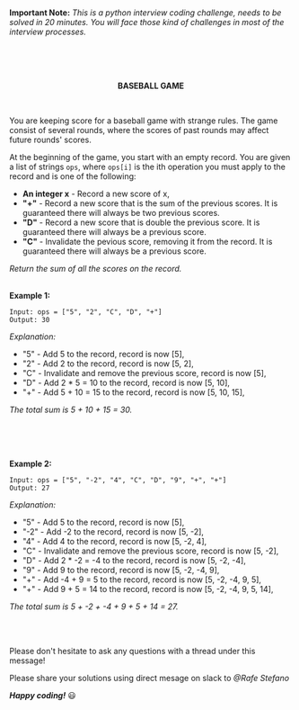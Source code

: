 <br>

**Important Note:** *This is a python interview coding challenge, needs to be solved in 20 minutes. You will face those kind of challenges in most of the interview processes.*

<br>
<br>
<br>

<p align="center"><b>BASEBALL GAME</b></p>
<br>

You are keeping score for a baseball game with strange rules. The game consist of several rounds, where the scores of past rounds may affect future rounds' scores.

At the beginning of the game, you start with an empty record. You are given a list of strings ```ops```, where ```ops[i]``` is the ith operation you must apply to the record and is one of the following:
- **An integer x** - Record a new score of x,
- **"+"** - Record a new score that is the sum of the previous scores. It is guaranteed there will always be two previous scores.
- **"D"** - Record a new score that is double the previous score. It is guaranteed there will always be a previous score.
- **"C"** - Invalidate the pevious score, removing it from the record. It is guaranteed there will always be a previous score.

*Return the sum of all the scores on the record.*
<br>
<br>

**Example 1:**
```
Input: ops = ["5", "2", "C", "D", "+"]
Output: 30
```
*Explanation:*
- "5" - Add 5 to the record, record is now [5],
- "2" - Add 2 to the record, record is now [5, 2],
- "C" - Invalidate and remove the previous score, record is now [5],
- "D" - Add 2 * 5 = 10 to the record, record is now [5, 10],
- "+" - Add 5 + 10 = 15 to the record, record is now [5, 10, 15],

*The total sum is 5 + 10 + 15 = 30.*

<br>
<br>
<br>

**Example 2:**
```
Input: ops = ["5", "-2", "4", "C", "D", "9", "+", "+"]
Output: 27
```

*Explanation:*

- "5" - Add 5 to the record, record is now [5],
- "-2" - Add -2 to the record, record is now [5, -2],
- "4" - Add 4 to the record, record is now [5, -2, 4],
- "C" - Invalidate and remove the previous score, record is now [5, -2],
- "D" - Add 2 * -2 = -4 to the record, record is now [5, -2, -4],
- "9" - Add 9 to the record, record is now [5, -2, -4, 9],
- "+" - Add -4 + 9 = 5 to the record, record is now [5, -2, -4, 9, 5],
- "+" - Add 9 + 5 = 14 to the record, record is now [5, -2, -4, 9, 5, 14],

*The total sum is 5 + -2 + -4 + 9 + 5 + 14 = 27.*

<br>
<br>

Please don't hesitate to ask any questions with a thread under this message!

Please share your solutions using direct mesage on slack to _@Rafe Stefano_


**_Happy coding!_** 😃